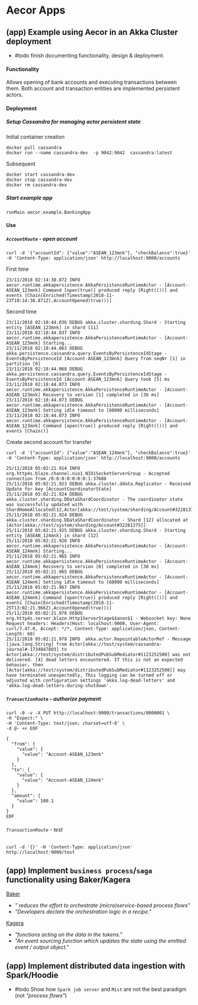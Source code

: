 

# Aecor Apps

## (app) Example using Aecor in an Akka Cluster deployment

 * #todo finish documenting functionality, design & deployment.

#### Functionality

Allows opening of bank accounts and executing transactions between them.
Both account and transaction entities are implemented persistent actors.

#### Deployment

##### Setup Cassandra for managing actor persistent state

Initial container creation
```
docker pull cassandra
docker run --name cassandra-dev  -p 9042:9042  cassandra:latest
```

Subsequent
```
docker start cassandra-dev
docker stop cassandra-dev
docker rm cassandra-dev
```

##### Start example app

```
runMain aecor.example.BankingApp
```

#### Use

##### `AccountRoute` - open account

```
curl -d '{"accountId": {"value":"ASEAN_123mnk"}, "checkBalance":true}' -H 'Content-Type: application/json' http://localhost:9000/accounts
```

First time
```
23/11/2018 02:14:38.872 INFO  aecor.runtime.akkapersistence.AkkaPersistenceRuntimeActor - [Account-ASEAN_123mnk] Command [open(true)] produced reply [Right(())] and events [Chain(Enriched(Timestamp(2018-11-23T10:14:38.871Z),AccountOpened(true)))]
```

Second time
```
23/11/2018 02:18:44.036 DEBUG akka.cluster.sharding.Shard - Starting entity [ASEAN_123mnk] in shard [11]
23/11/2018 02:18:44.037 INFO  aecor.runtime.akkapersistence.AkkaPersistenceRuntimeActor - [Account-ASEAN_123mnk] Starting...
23/11/2018 02:18:44.063 DEBUG akka.persistence.cassandra.query.EventsByPersistenceIdStage - EventsByPersistenceId [Account-ASEAN_123mnk] Query from seqNr [1] in partition [0]
23/11/2018 02:18:44.068 DEBUG akka.persistence.cassandra.query.EventsByPersistenceIdStage - EventsByPersistenceId [Account-ASEAN_123mnk] Query took [5] ms
23/11/2018 02:18:44.073 INFO  aecor.runtime.akkapersistence.AkkaPersistenceRuntimeActor - [Account-ASEAN_123mnk] Recovery to version [1] completed in [36 ms]
23/11/2018 02:18:44.073 DEBUG aecor.runtime.akkapersistence.AkkaPersistenceRuntimeActor - [Account-ASEAN_123mnk] Setting idle timeout to [60000 milliseconds]
23/11/2018 02:18:44.073 INFO  aecor.runtime.akkapersistence.AkkaPersistenceRuntimeActor - [Account-ASEAN_123mnk] Command [open(true)] produced reply [Right(())] and events [Chain()]
```

Create second account for transfer

```
curl -d '{"accountId": {"value":"ASEAN_124mnk"}, "checkBalance":true}' -H 'Content-Type: application/json' http://localhost:9000/accounts
```

```
25/11/2018 05:02:21.914 INFO  org.http4s.blaze.channel.nio1.NIO1SocketServerGroup - Accepted connection from /0:0:0:0:0:0:0:1:37688
25/11/2018 05:02:21.923 DEBUG akka.cluster.ddata.Replicator - Received Update for key [AccountCoordinatorState]
25/11/2018 05:02:21.924 DEBUG akka.cluster.sharding.DDataShardCoordinator - The coordinator state was successfully updated with ShardHomeAllocated(12,Actor[akka://test/system/sharding/Account#32281375])
25/11/2018 05:02:21.924 DEBUG akka.cluster.sharding.DDataShardCoordinator - Shard [12] allocated at [Actor[akka://test/system/sharding/Account#32281375]]
25/11/2018 05:02:21.925 DEBUG akka.cluster.sharding.Shard - Starting entity [ASEAN_124mnk] in shard [12]
25/11/2018 05:02:21.928 INFO  aecor.runtime.akkapersistence.AkkaPersistenceRuntimeActor - [Account-ASEAN_124mnk] Starting...
25/11/2018 05:02:21.965 INFO  aecor.runtime.akkapersistence.AkkaPersistenceRuntimeActor - [Account-ASEAN_124mnk] Recovery to version [0] completed in [38 ms]
25/11/2018 05:02:21.965 DEBUG aecor.runtime.akkapersistence.AkkaPersistenceRuntimeActor - [Account-ASEAN_124mnk] Setting idle timeout to [60000 milliseconds]
25/11/2018 05:02:21.967 INFO  aecor.runtime.akkapersistence.AkkaPersistenceRuntimeActor - [Account-ASEAN_124mnk] Command [open(true)] produced reply [Right(())] and events [Chain(Enriched(Timestamp(2018-11-25T13:02:21.966Z),AccountOpened(true)))]
25/11/2018 05:02:21.978 DEBUG org.http4s.server.blaze.Http1ServerStage$$anon$1 - Websocket key: None
Request headers: Headers(Host: localhost:9000, User-Agent: curl/7.47.0, Accept: */*, Content-Type: application/json, Content-Length: 60)
25/11/2018 05:02:21.978 INFO  akka.actor.RepointableActorRef - Message [java.lang.String] from Actor[akka://test/system/cassandra-journal#-1734847803] to Actor[akka://test/system/distributedPubSubMediator#1123252500] was not delivered. [4] dead letters encountered. If this is not an expected behavior, then [Actor[akka://test/system/distributedPubSubMediator#1123252500]] may have terminated unexpectedly, This logging can be turned off or adjusted with configuration settings 'akka.log-dead-letters' and 'akka.log-dead-letters-during-shutdown'.

```

##### `TransactionRoute` - authorize payment


```
curl -0 -v -X PUT http://localhost:9000/transactions/0000001 \
-H "Expect:" \
-H 'Content-Type: text/json; charset=utf-8' \
-d @- << EOF

{
  "from": {
    "value": {
      "value": "Account-ASEAN_123mnk"
    }
  },
  "to": {
    "value": {
      "value": "Account-ASEAN_124mnk"
    }
  },
  "amount": {
    "value": 100.1
  }
}
EOF
```

###### `TransactionRoute` - test

```
curl -d '{}' -H 'Content-Type: application/json' http://localhost:9000/test
```

## (app) Implement `business process`/`saga` functionality using Baker/Kagera

 [Baker](https://github.com/ing-bank/baker)
  * _" reduces the effort to orchestrate (micro)service-based process flows"_
  * _"Developers declare the orchestration logic in a recipe."_

 [Kagera](https://github.com/nikolakasev/kagera)
 * _"functions acting on the data in the tokens."_
 * _"An event sourcing function which updates the state using the emitted event / output object."_


## (app) Implement distributed data ingestion with Spark/Hoodie

 * #todo Show how `Spark job server` and `Mist` are not the best paradigm (not _"process flows"_)


